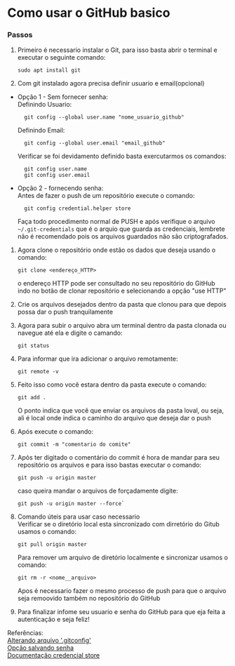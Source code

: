 # Como usar o GitHub basico

### Passos

1.  Primeiro é necessario instalar o Git, para isso basta abrir o terminal e executar o seguinte comando:

        sudo apt install git

1.  Com git instalado agora precisa definir usuario e email(opcional)

- Opção 1 - Sem fornecer senha:  
   Definindo Usuario:

        git config --global user.name "nome_usuario_github"

  Definindo Email:

        git config --global user.email "email_github"

  Verificar se foi devidamento definido basta exercutarmos os comandos:

        git config user.name
        git config user.email

- Opção 2 - fornecendo senha:  
   Antes de fazer o push de um repositório execute o comando:

        git config credential.helper store

  Faça todo procedimento normal de PUSH e após verifique o arquivo `~/.git-credentials` que é o arquio que guarda as credenciais, lembrete não é recomendado pois os arquivos guardados não são criptografados.

1.  Agora clone o repositório onde estão os dados que deseja usando o comando:

        git clone <endereço_HTTP>

    o endereço HTTP pode ser consultado no seu repositório do GitHub indo no botão de clonar repositório e selecionando a opção "use HTTP"

2.  Crie os arquivos desejados dentro da pasta que clonou para que depois possa dar o push tranquilamente

3.  Agora para subir o arquivo abra um terminal dentro da pasta clonada ou navegue até ela e digite o camando:

        git status

4.  Para informar que ira adicionar o arquivo remotamente:

        git remote -v

5.  Feito isso como você estara dentro da pasta execute o comando:

        git add .

    O ponto indica que você que enviar os arquivos da pasta loval, ou seja, ali é local onde indica o caminho do arquivo que deseja dar o push

6.  Após execute o comando:

        git commit -m "comentario do comite"

7.  Após ter digitado o comentário do commit é hora de mandar para seu repositório os arquivos e para isso bastas executar o comando:

        git push -u origin master

    caso queira mandar o arquivos de forçadamente digite:

        git push -u origin master --force`

8.  Comando úteis para usar caso necessario  
    Verificar se o diretório local esta sincronizado com dirretório do Gitub usamos o comando:

        git pull origin master

    Para remover um arquivo de diretório localmente e sincronizar usamos o comando:

        git rm -r <nome__arquivo>

    Apos é necessario fazer o mesmo processo de push para que o arquivo seja remoovido também no repositório do GitHub

9.  Para finalizar infome seu usuario e senha do GitHub para que eja feita a autenticação e seja feliz!

Referências:  
[Alterando arquivo '.gitconfig'](https://fellipe.com/blog/definindo-configuracoes-do-gitconfig-apos-a-instalacao-do-git/)  
[Opção salvando senha](https://stackoverflow.com/questions/35942754/how-to-save-username-and-password-in-git)  
[Documentação credencial store](https://git-scm.com/docs/git-credential-store)
